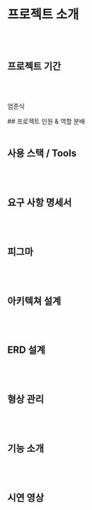 # 프로젝트 소개
<br>
<br>

## 프로젝트 기간
<br>
<br>
<p>엄준식</p>
## 프로젝트 인원 & 역할 분배
<br>
<br>

## 사용 스택 / Tools
<br>
<br>

## 요구 사항 명세서
<br>
<br>

## 피그마
<br>
<br>

## 아키텍쳐 설계
<br>
<br>

## ERD 설계
<br>
<br>

## 형상 관리
<br>
<br>

## 기능 소개
<br>
<br>

## 시연 영상
<br>
<br>
